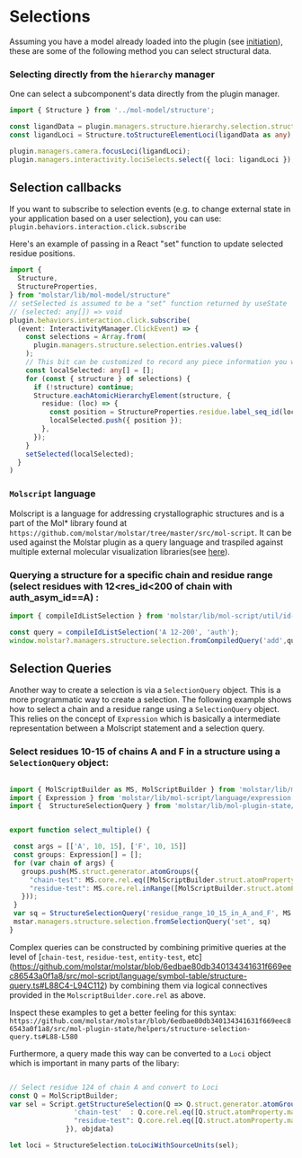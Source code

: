# Selections


Assuming you have a model already loaded into the plugin (see [initiation](./plugin.md)), these are some of the following method you can select structural data.

### Selecting directly from the `hierarchy` manager

One can select a subcomponent's data directly from the plugin manager.

```typescript 
import { Structure } from '../mol-model/structure';

const ligandData = plugin.managers.structure.hierarchy.selection.structures[0]?.components[0]?.cell.obj?.data;
const ligandLoci = Structure.toStructureElementLoci(ligandData as any);

plugin.managers.camera.focusLoci(ligandLoci);
plugin.managers.interactivity.lociSelects.select({ loci: ligandLoci });
```

## Selection callbacks
If you want to subscribe to selection events (e.g. to change external state in your application based on a user selection), you can use: `plugin.behaviors.interaction.click.subscribe`

Here's an example of passing in a React "set" function to update selected residue positions.
```typescript
import {
  Structure,
  StructureProperties,
} from "molstar/lib/mol-model/structure"
// setSelected is assumed to be a "set" function returned by useState
// (selected: any[]) => void
plugin.behaviors.interaction.click.subscribe(
  (event: InteractivityManager.ClickEvent) => {
    const selections = Array.from(
      plugin.managers.structure.selection.entries.values()
    );
    // This bit can be customized to record any piece information you want
    const localSelected: any[] = [];
    for (const { structure } of selections) {
      if (!structure) continue;
      Structure.eachAtomicHierarchyElement(structure, {
        residue: (loc) => {
          const position = StructureProperties.residue.label_seq_id(loc);
          localSelected.push({ position });
        },
      });
    }
    setSelected(localSelected);
  }
)
```

### `Molscript` language

Molscript is a language for addressing crystallographic structures and is a part of the Mol* library found at `https://github.com/molstar/molstar/tree/master/src/mol-script`. It can be used against the Molstar plugin as a query language and traspiled against multiple external molecular visualization libraries(see [here](https://github.com/molstar/molstar/tree/master/src/mol-script/transpilers)).

### Querying a structure for a specific chain and residue range (select residues with 12<res_id<200 of chain with auth_asym_id==A) :

```typescript
import { compileIdListSelection } from 'molstar/lib/mol-script/util/id-list'

const query = compileIdListSelection('A 12-200', 'auth');
window.molstar?.managers.structure.selection.fromCompiledQuery('add',query);
```

## Selection Queries

Another way to create a selection is via a `SelectionQuery` object. This is a more programmatic way to create a selection. The following example shows how to select a chain and a residue range using a `SelectionQuery` object.
This relies on the concept of `Expression` which is basically a intermediate representation between a Molscript statement and a selection query. 
 
### Select residues 10-15 of chains A and F in a structure using a `SelectionQuery` object:

```typescript

import { MolScriptBuilder as MS, MolScriptBuilder } from 'molstar/lib/mol-script/language/builder';
import { Expression } from 'molstar/lib/mol-script/language/expression';
import {  StructureSelectionQuery } from 'molstar/lib/mol-plugin-state/helpers/structure-selection-query'


export function select_multiple() {

 const args = [['A', 10, 15], ['F', 10, 15]]
 const groups: Expression[] = [];
 for (var chain of args) {
   groups.push(MS.struct.generator.atomGroups({
     "chain-test": MS.core.rel.eq([MolScriptBuilder.struct.atomProperty.macromolecular.auth_asym_id(), chain[0]]),
     "residue-test": MS.core.rel.inRange([MolScriptBuilder.struct.atomProperty.macromolecular.label_seq_id(), chain[1], chain[2]])
   }));
 }
 var sq = StructureSelectionQuery('residue_range_10_15_in_A_and_F', MS.struct.combinator.merge(groups))
 mstar.managers.structure.selection.fromSelectionQuery('set', sq)
}
```

Complex queries can be constructed by combining primitive queries at the level of [`chain-test`, `residue-test`, `entity-test`, etc] (https://github.com/molstar/molstar/blob/6edbae80db340134341631f669eec86543a0f1a8/src/mol-script/language/symbol-table/structure-query.ts#L88C4-L94C112) by combining them via logical connectives provided in the `MolscriptBuilder.core.rel` as above.

Inspect these examples to get a better feeling for this syntax: `https://github.com/molstar/molstar/blob/6edbae80db340134341631f669eec86543a0f1a8/src/mol-plugin-state/helpers/structure-selection-query.ts#L88-L580`


Furthermore, a query made this way can be converted to a `Loci` object which is important in many parts of the libary:
```typescript

// Select residue 124 of chain A and convert to Loci
const Q = MolScriptBuilder;
var sel = Script.getStructureSelection(Q => Q.struct.generator.atomGroups({
                'chain-test'  : Q.core.rel.eq([Q.struct.atomProperty.macromolecular.auth_asym_id(), A]),
                "residue-test": Q.core.rel.eq([Q.struct.atomProperty.macromolecular.label_seq_id(), 124]),
              }), objdata)

let loci = StructureSelection.toLociWithSourceUnits(sel);
```
